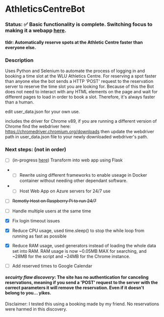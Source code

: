 # AthleticsCentreBot
### Status: ✅ Basic functionality is complete. Switching focus to making it a webapp [here](https://github.com/Robert336/AthleticsCentreBot-Azure-webapp).

#### tldr: Automatically reserve spots at the Athletic Centre faster than everyone else.

### Description
Uses Python and Selenium to automate the process of logging in and booking a time slot at the WLU Athletics Centre.
For reserving a spot faster than anyone else the bot sends a HTTP 'POST' request to the reservation server to reserve the time slot you are looking for.
Because of this the Bot does not need to interact with any HTML elements on the page and wait for different pages to load in order to book a slot.
Therefore, it's always faster than a human.

edit user_data.json for your own use.

includes the driver for Chrome v89, if you are running a different version of Chrome find the webdriver here: https://chromedriver.chromium.org/downloads then update the webdriver path in user_data.json file to your newly downloaded webdriver's path.



### Next steps: (not in order)
 - [ ] (in-progress [here](https://github.com/Robert336/AthleticsCentreBot-Azure-webapp)) Transform into web app using Flask
 - - [ ] Rewrite using different frameworks to enable useage in Docker container without needing other dependant software.
 - - [ ] Host Web App on Azure servers for 24/7 use
 - [ ] ~~Remotly Host on Raspberry Pi to run 24/7~~
 - [ ] Handle multiple users at the same time
 - [x] Fix login timeout issues
 - [x] Reduce CPU usage, used time.sleep() to stop the while loop from running as fast as possible
 - [x] Reduce RAM usage, used generators instead of loading the whole data set into RAM. RAM usage is now ~0.05MB MAX for searching, and ~28MB for the script and ~24MB for the Chrome instance.
 - [ ] Add reserved times to Google Calendar


#### *secuirty flaw discovery*: The site has no authentication for canceling reservations, meaning if you send a 'POST' request to the server with the correct parameters it will remove the reservation. Even if it doesn't belong to you... yikes.
Disclaimer: I tested this using a booking made by my friend. No reservations were harmed in this discovery.
